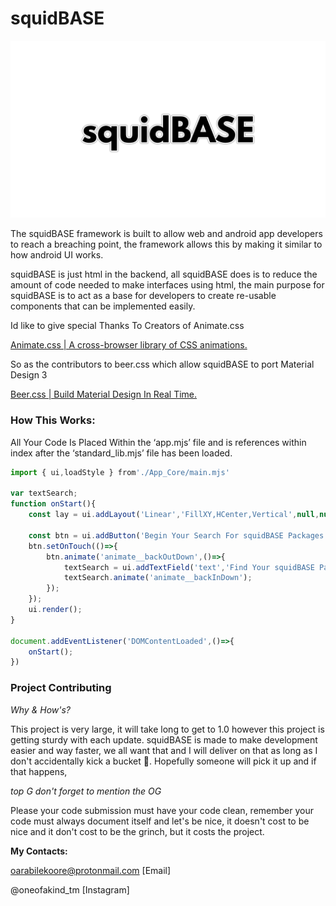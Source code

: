 # squidBASE

![squidBASE](squidBASE.png)

The squidBASE framework is built to allow web and android app developers to reach a breaching point, the framework allows this by making it similar to how android UI works.

squidBASE is just html in the backend, all squidBASE does is to reduce the amount of code needed to make interfaces using html, the main purpose for squidBASE is to act as a base for developers to create re-usable components that can be implemented easily.

Id like to give special Thanks To Creators of Animate.css

[Animate.css | A cross-browser library of CSS animations.](https://animate.style/)

So as the contributors to beer.css which allow squidBASE to port Material Design 3

[Beer.css | Build Material Design In Real Time.](https://www.beercss.com/)

### How This Works:

All Your Code Is Placed Within the ‘app.mjs’ file and is references within index after the ‘standard_lib.mjs’ file has been loaded.

```jsx
import { ui,loadStyle } from'./App_Core/main.mjs'

var textSearch;
function onStart(){
    const lay = ui.addLayout('Linear','FillXY,HCenter,Vertical',null,null,'main');
    
    const btn = ui.addButton('Begin Your Search For squidBASE Packages 🤖',380,50,'search',null,lay)
    btn.setOnTouch(()=>{
        btn.animate('animate__backOutDown',()=>{
            textSearch = ui.addTextField('text','Find Your squidBASE Packages 👻',380,50,'search',null,lay);
            textSearch.animate('animate__backInDown');
        });
    });
    ui.render();
}

document.addEventListener('DOMContentLoaded',()=>{
    onStart();
})
```
### **Project Contributing**

_Why & How's?_

This project is very large, it will take long to get to 1.0 however this project is getting sturdy with each update.
squidBASE is made to make development easier and way faster, we all want that and I will deliver on that as long as I don't accidentally kick a bucket 😬.
Hopefully someone will pick it up and if that happens,

 _top G don't forget to mention the OG_

Please your code submission must have your code clean, remember your code must always document itself and let's be nice, it doesn't cost to be nice and it don't cost to be the grinch, but it costs the project.


**My Contacts:**

oarabilekoore@protonmail.com [Email]

@oneofakind_tm [Instagram]
